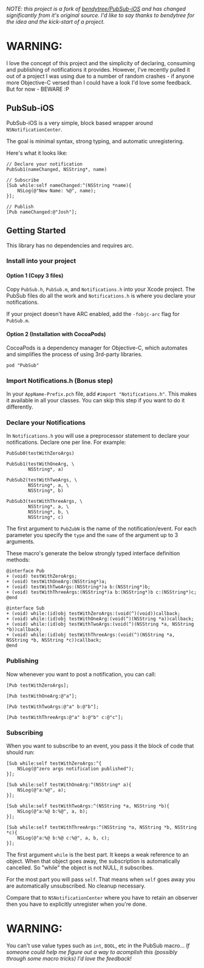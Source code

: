 _NOTE: this project is a fork of [bendytree/PubSub-iOS](https://github.com/bendytree/PubSub-iOS) and has changed significantly from it's original source. I'd like to say thanks to *bendytree* for the idea and the kick-start of a project._

# WARNING:
I love the concept of this project and the simplicity of declaring, consuming and publishing of notifications it provides. However, I've recently pulled it out of a project I was using due to a number of random crashes - if anyone more Objective-C versed than I could have a look I'd love some feedback. But for now - BEWARE :P



## PubSub-iOS

PubSub-iOS is a very simple, block based wrapper around `NSNotificationCenter`.

The goal is minimal syntax, strong typing, and automatic unregistering.

Here's what it looks like:

    // Declare your notification
    PubSub1(nameChanged, NSString*, name)

    // Subscribe
    [Sub while:self nameChanged:^(NSString *name){
        NSLog(@"New Name: %@", name);
    }];
    
    // Publish
    [Pub nameChanged:@"Josh"];



## Getting Started

This library has no dependencies and requires arc.

### Install into your project

#### Option 1 (Copy 3 files)

Copy `PubSub.h`, `PubSub.m`, and `Notifications.h` into your Xcode project. The PubSub files
do all the work and `Notifications.h` is where you declare your notifications.

If your project doesn't have ARC enabled, add the `-fobjc-arc` flag for `PubSub.m`.

#### Option 2 (Installation with CocoaPods)

CocoaPods is a dependency manager for Objective-C, which automates and simplifies the process of using 3rd-party libraries.

    pod "PubSub"


### Import Notifications.h (Bonus step)

In your `AppName-Prefix.pch` file, add `#import "Notifications.h"`. This makes it available
in all your classes. You can skip this step if you want to do it differently.

### Declare your Notifications

In `Notifications.h` you will use a preprocessor statement to declare your notifications. Declare one per line. For example:

	PubSub0(testWithZeroArgs)
	
	PubSub1(testWithOneArg, \
    	    NSString*, a)

	PubSub2(testWithTwoArgs, \
    	    NSString*, a, \
        	NSString*, b)

	PubSub3(testWithThreeArgs, \
    	    NSString*, a, \
        	NSString*, b, \
        	NSString*, c)

The first argument to `PubZubN` is the name of the notification/event. For each parameter you specify the `type` and the `name` of the argument up to 3 arguments.

These macro's generate the below strongly typed interface definition methods:

    @interface Pub
    + (void) testWithZeroArgs;
    + (void) testWithOneArg:(NSString*)a;
    + (void) testWithTwoArgs:(NSString*)a b:(NSString*)b;
    + (void) testWithThreeArgs:(NSString*)a b:(NSString*)b c:(NSString*)c;
    @end
	
    @interface Sub
    + (void) while:(id)obj testWithZeroArgs:(void(^)(void))callback;
    + (void) while:(id)obj testWithOneArg:(void(^)(NSString *a))callback;
    + (void) while:(id)obj testWithTwoArgs:(void(^)(NSString *a, NSString *b))callback;
    + (void) while:(id)obj testWithThreeArgs:(void(^)(NSString *a, NSString *b, NSString *c))callback;
    @end

   
    
### Publishing

Now whenever you want to post a notification, you can call:

    [Pub testWithZeroArgs];
    
    [Pub testWithOneArg:@"a"];
    
    [Pub testWithTwoArgs:@"a" b:@"b"];
    
    [Pub testWithThreeArgs:@"a" b:@"b" c:@"c"];    


### Subscribing

When you want to subscribe to an event, you pass it the block of code that should run:

    [Sub while:self testWithZeroArgs:^{
        NSLog(@"zero args notification published");
    }];

    [Sub while:self testWithOneArg:^(NSString* a){
        NSLog(@"a:%@", a);
    }];

    [Sub while:self testWithTwoArgs:^(NSString *a, NSString *b){
        NSLog(@"a:%@ b:%@", a, b);
    }];

    [Sub while:self testWithThreeArgs:^(NSString *a, NSString *b, NSString *c){
        NSLog(@"a:%@ b:%@ c:%@", a, b, c);
    }];

The first argument `while` is the best part. It keeps a weak reference to an object. When
that object goes away, the subscription is automatically cancelled. So "while" the object
is not NULL, it subscribes.

For the most part you will pass `self`. That means when `self` goes away you are automatically
unsubscribed. No cleanup necessary.

Compare that to `NSNotificationCenter` where you have to retain an observer then you have
to explicitly unregister when you're done.


# WARNING:

You can't use value types such as `int`, `BOOL`, etc in the PubSub macro... _If someone could help me figure out a way to acomplish this (possibly through some macro tricks) I'd love the feedback!_

